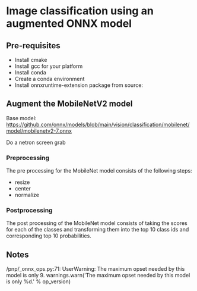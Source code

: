 # Image classification using an augmented ONNX model

## Pre-requisites

* Install cmake
* Install gcc for your platform
* Install conda
* Create a conda environment
* Install onnxruntime-extension package from source: 

## Augment the MobileNetV2 model

Base model: https://github.com/onnx/models/blob/main/vision/classification/mobilenet/model/mobilenetv2-7.onnx

Do a netron screen grab

### Preprocessing

The pre processing for the MobileNet model consists of the following steps:
- resize
- center
- normalize

### Postprocessing

The post processing of the MobileNet model consists of taking the scores for each of the classes and transforming them into the top 10 class ids and corresponding top 10 probabilities.

## Notes

/pnp/_onnx_ops.py:71: UserWarning: The maximum opset needed by this model is only 9.
  warnings.warn('The maximum opset needed by this model is only %d.' % op_version)